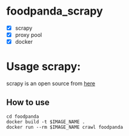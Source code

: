 # foodpanda_scrapy
- [x] scrapy
- [x] proxy pool
- [x] docker

# Usage scrapy:
scrapy is an open source from [here](https://github.com/scrapy/scrapy)  

## How to use
```shell
cd foodpanda
docker build -t $IMAGE_NAME .
docker run --rm $IMAGE_NAME crawl foodpanda
```
